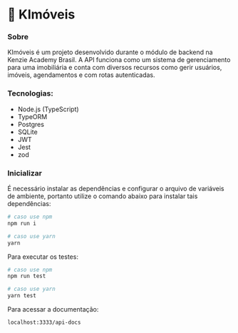 # 🏁 KImóveis

### Sobre

KImóveis é um projeto desenvolvido durante o módulo de backend na Kenzie Academy Brasil. A API funciona como um sistema de gerenciamento para uma imobiliária e conta com diversos recursos como gerir usuários, imóveis, agendamentos e com rotas autenticadas.

### Tecnologias:

- Node.js (TypeScript)
- TypeORM
- Postgres
- SQLite
- JWT
- Jest
- zod

### Inicializar

É necessário instalar as dependências e configurar o arquivo de variáveis de ambiente, portanto utilize o comando abaixo para instalar tais dependências:

```bash
# caso use npm
npm run i

# caso use yarn
yarn
```

Para executar os testes:

```bash
# caso use npm
npm run test

# caso use yarn
yarn test
```

Para acessar a documentação:

```bash
localhost:3333/api-docs
```

